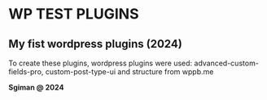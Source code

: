 # WP TEST PLUGINS 
 
## My fist wordpress plugins (2024)
 
To create these plugins, wordpress plugins were used: advanced-custom-fields-pro, custom-post-type-ui and structure from wppb.me

**Sgiman @ 2024**

